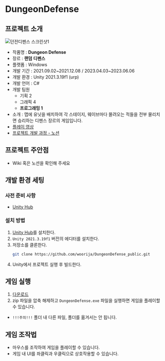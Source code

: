 # DungeonDefense
## 프로젝트 소개
![던전디펜스 스크린샷1](https://github.com/woorija/DungeonDefense_public/assets/77769870/0494985e-984b-44dc-9e5d-eede5e776bc3)
 - 작품명 : **Dungeon Defense**
 - 장르 : **랜덤 디펜스**
 - 플랫폼 : Windows
 - 개발 기간 : 2021.09.02~2021.12.08 / 2023.04.03~2023.06.06
 - 개발 환경 : Unity 2021.3.19f1 (urp)
 - 개발 언어 : C#
 - 개발 팀원
    - 기획 2
    - 그래픽 4
    - **프로그래밍 1**
 - 소개 : 맵에 유닛을 배치하여 각 스테이지, 웨이브마다 몰려오는 적들을 전부 물리치면 승리하는 디펜스 장르의 게임입니다.
 - [플레이 영상](https://youtu.be/md17owLYgHU)
 - [프로젝트 개발 과정 - 노션](https://woorija.notion.site/Dungeon-Defense-660bfdcc873d4793b425471b392092cd)

## 프로젝트 주안점
 - Wiki 혹은 노션을 확인해 주세요

## 개발 환경 세팅
### 사전 준비 사항
 - [Unity Hub](https://unity.com/kr/download)

### 설치 방법
1. [Unity Hub](https://unity.com/kr/download)를 설치한다.
2. `Unity 2021.3.19f1` 버전의 에디터를 설치한다.
3. 저장소를 클론한다.
   ```bash
   git clone https://github.com/woorija/DungeonDefense_public.git
   ```
4. Unity에서 프로젝트 실행 후 빌드한다.
   
## 게임 실행
 1. [다운로드](https://drive.google.com/drive/folders/1bC2NrJArr7q-enSnr9IQsUp1dX5-YtWh)
 2. zip 파일을 압축 해제하고 `DungeonDefense.exe` 파일을 실행하면 게임을 플레이할 수 있습니다.
   - `!!!주의!!!` 폴더 내 다른 파일, 폴더를 옮겨서는 안 됩니다.

## 게임 조작법
 - 마우스를 조작하여 게임을 플레이할 수 있습니다.
 - 게임 내 UI를 좌클릭과 우클릭으로 상호작용할 수 있습니다.

